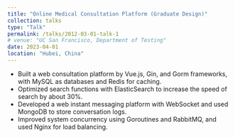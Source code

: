 ```yaml
---
title: "Online Medical Consultation Platform (Graduate Design)"
collection: talks
type: "Talk"
permalink: /talks/2012-03-01-talk-1
# venue: "UC San Francisco, Department of Testing"
date: 2023-04-01
location: "Hubei, China"
---
```


* Built a web consultation platform by Vue.js, Gin, and Gorm frameworks, with MySQL as databases and Redis for
caching.
* Optimized search functions with ElasticSearch to increase the speed of search by about 30%.
* Developed a web instant messaging platform with WebSocket and used MongoDB to store conversation logs.
* Improved system concurrency using Goroutines and RabbitMQ, and used Nginx for load balancing.